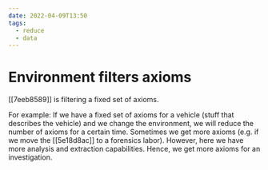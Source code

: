 ```yaml
---
date: 2022-04-09T13:50
tags:
  - reduce
  - data
---
```


# Environment filters axioms

[[7eeb8589]] is filtering a fixed set of axioms.

For example: If we have a fixed set of axioms for a vehicle (stuff that describes the vehicle) and we change the environment, we will reduce the number of axioms for a certain time. Sometimes we get more axioms (e.g. if we move the [[5e18d8ac]] to a forensics labor). However, here we have more analysis and extraction capabilities. Hence, we get more axioms for an investigation.
